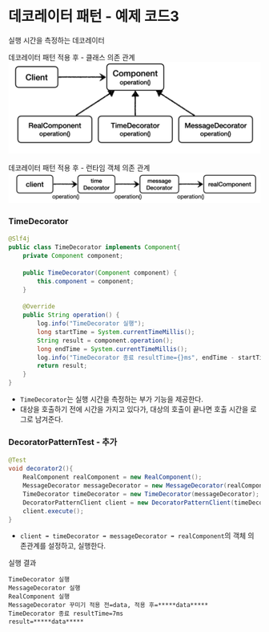 # 데코레이터 패턴 - 예제 코드3

실행 시간을 측정하는 데코레이터

데코레이터 패턴 적용 후 - 클래스 의존 관계
![16.png](Image%2F16.png)

데코레이터 패턴 적용 후 - 런타임 객체 의존 관계
![17.png](Image%2F17.png)

### TimeDecorator

```java
@Slf4j
public class TimeDecorator implements Component{
    private Component component;

    public TimeDecorator(Component component) {
        this.component = component;
    }

    @Override
    public String operation() {
        log.info("TimeDecorator 실행");
        long startTime = System.currentTimeMillis();
        String result = component.operation();
        long endTime = System.currentTimeMillis();
        log.info("TimeDecorator 종료 resultTime={}ms", endTime - startTime);
        return result;
    }
}
```
- ``TimeDecorator``는 실행 시간을 측정하는 부가 기능을 제공한다. 
- 대상을 호출하기 전에 시간을 가지고 있다가, 대상의 호출이 끝나면 호출 시간을 로그로 남겨준다.

### DecoratorPatternTest - 추가

```java
@Test
void decorator2(){
    RealComponent realComponent = new RealComponent();
    MessageDecorator messageDecorator = new MessageDecorator(realComponent);
    TimeDecorator timeDecorator = new TimeDecorator(messageDecorator);
    DecoratorPatternClient client = new DecoratorPatternClient(timeDecorator);
    client.execute();
}
```
- ``client ➡️ timeDecorator ➡️ messageDecorator ➡️ realComponent``의 객체 의존관계를 설정하고, 실행한다.

실행 결과
```text
TimeDecorator 실행
MessageDecorator 실행
RealComponent 실행
MessageDecorator 꾸미기 적용 전=data, 적용 후=*****data*****
TimeDecorator 종료 resultTime=7ms
result=*****data*****
```
